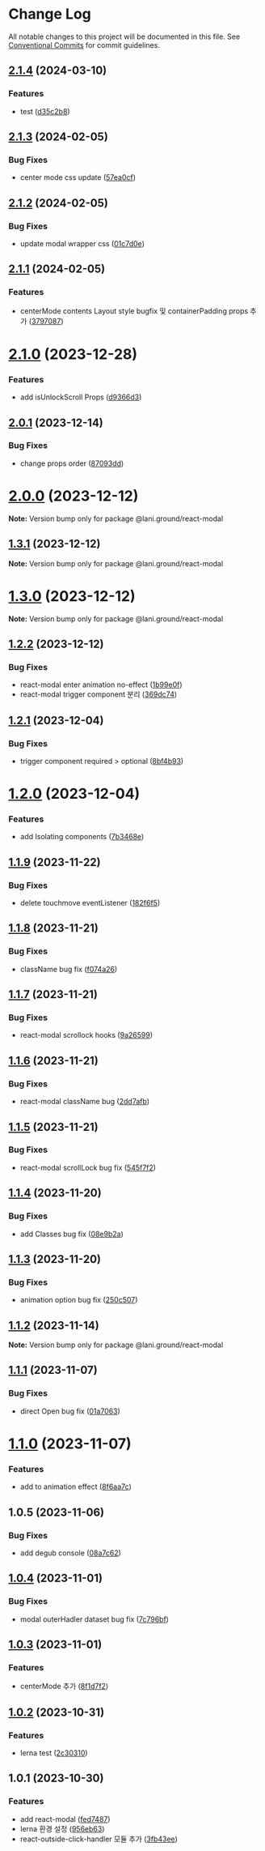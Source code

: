 # Change Log

All notable changes to this project will be documented in this file.
See [Conventional Commits](https://conventionalcommits.org) for commit guidelines.

## [2.1.4](https://github.com/go-lani/lani.ground/compare/@lani.ground/react-modal@2.1.3...@lani.ground/react-modal@2.1.4) (2024-03-10)


### Features

* test ([d35c2b8](https://github.com/go-lani/lani.ground/commit/d35c2b89a7f249bb9fd6d0ee596d34f070a03abc))





## [2.1.3](https://github.com/go-lani/lani.ground/compare/@lani.ground/react-modal@2.1.2...@lani.ground/react-modal@2.1.3) (2024-02-05)


### Bug Fixes

* center mode css update ([57ea0cf](https://github.com/go-lani/lani.ground/commit/57ea0cfd66b4f2b5e78f6f2efa597c3bd6c743dd))





## [2.1.2](https://github.com/go-lani/lani.ground/compare/@lani.ground/react-modal@2.1.1...@lani.ground/react-modal@2.1.2) (2024-02-05)


### Bug Fixes

* update modal wrapper css ([01c7d0e](https://github.com/go-lani/lani.ground/commit/01c7d0ea20872a9b9a6ccbe06981fa6bbc981766))





## [2.1.1](https://github.com/go-lani/lani.ground/compare/@lani.ground/react-modal@2.1.0...@lani.ground/react-modal@2.1.1) (2024-02-05)


### Features

* centerMode contents Layout style bugfix 및 containerPadding props 추가 ([3797087](https://github.com/go-lani/lani.ground/commit/3797087b41914e0142e41ebb08c4938cbeb39134))





# [2.1.0](https://github.com/go-lani/lani.ground/compare/@lani.ground/react-modal@2.0.1...@lani.ground/react-modal@2.1.0) (2023-12-28)


### Features

* add isUnlockScroll Props ([d9366d3](https://github.com/go-lani/lani.ground/commit/d9366d380b43deaf7123a07556a5a0cdac304265))





## [2.0.1](https://github.com/go-lani/lani.ground/compare/@lani.ground/react-modal@2.0.0...@lani.ground/react-modal@2.0.1) (2023-12-14)


### Bug Fixes

* change props order ([87093dd](https://github.com/go-lani/lani.ground/commit/87093dd632edae951e0017bef8853b18b40dbb50))





# [2.0.0](https://github.com/go-lani/lani.ground/compare/@lani.ground/react-modal@1.3.1...@lani.ground/react-modal@2.0.0) (2023-12-12)

**Note:** Version bump only for package @lani.ground/react-modal





## [1.3.1](https://github.com/go-lani/lani.ground/compare/@lani.ground/react-modal@1.3.0...@lani.ground/react-modal@1.3.1) (2023-12-12)

**Note:** Version bump only for package @lani.ground/react-modal





# [1.3.0](https://github.com/go-lani/lani.ground/compare/@lani.ground/react-modal@1.2.2...@lani.ground/react-modal@1.3.0) (2023-12-12)

**Note:** Version bump only for package @lani.ground/react-modal





## [1.2.2](https://github.com/go-lani/lani.ground/compare/@lani.ground/react-modal@1.2.1...@lani.ground/react-modal@1.2.2) (2023-12-12)


### Bug Fixes

* react-modal enter animation no-effect ([1b99e0f](https://github.com/go-lani/lani.ground/commit/1b99e0fa17562043ca179920a70b108d912bbaa3))
* react-modal trigger component 분리 ([369dc74](https://github.com/go-lani/lani.ground/commit/369dc74efc7716411334591748ab26ec0c047bf2))





## [1.2.1](https://github.com/go-lani/lani.ground/compare/@lani.ground/react-modal@1.2.0...@lani.ground/react-modal@1.2.1) (2023-12-04)


### Bug Fixes

* trigger component required > optional ([8bf4b93](https://github.com/go-lani/lani.ground/commit/8bf4b93a0d6be39ced51651f063dce9fff815edf))





# [1.2.0](https://github.com/go-lani/lani.ground/compare/@lani.ground/react-modal@1.1.9...@lani.ground/react-modal@1.2.0) (2023-12-04)


### Features

* add Isolating components ([7b3468e](https://github.com/go-lani/lani.ground/commit/7b3468e3f6926792e41ba6439e515a60c9abe681))





## [1.1.9](https://github.com/go-lani/lani.ground/compare/@lani.ground/react-modal@1.1.8...@lani.ground/react-modal@1.1.9) (2023-11-22)


### Bug Fixes

* delete touchmove eventListener ([182f6f5](https://github.com/go-lani/lani.ground/commit/182f6f597163f003b284f3967391af5934e09012))





## [1.1.8](https://github.com/go-lani/lani.ground/compare/@lani.ground/react-modal@1.1.7...@lani.ground/react-modal@1.1.8) (2023-11-21)


### Bug Fixes

* className bug fix ([f074a26](https://github.com/go-lani/lani.ground/commit/f074a26d95149efa5a4eac145d0f78c284216a3a))





## [1.1.7](https://github.com/go-lani/lani.ground/compare/@lani.ground/react-modal@1.1.6...@lani.ground/react-modal@1.1.7) (2023-11-21)


### Bug Fixes

* react-modal scrollock hooks ([9a26599](https://github.com/go-lani/lani.ground/commit/9a26599812a2e43decc638f942aad5f5371bd0ac))





## [1.1.6](https://github.com/go-lani/lani.ground/compare/@lani.ground/react-modal@1.1.5...@lani.ground/react-modal@1.1.6) (2023-11-21)


### Bug Fixes

* react-modal className bug ([2dd7afb](https://github.com/go-lani/lani.ground/commit/2dd7afbe33b639999e701c78fe7edee965703071))





## [1.1.5](https://github.com/go-lani/lani.ground/compare/@lani.ground/react-modal@1.1.4...@lani.ground/react-modal@1.1.5) (2023-11-21)


### Bug Fixes

* react-modal scrollLock bug fix ([545f7f2](https://github.com/go-lani/lani.ground/commit/545f7f26ad811aaf4beab91537ad5946ddcdde33))





## [1.1.4](https://github.com/go-lani/lani.ground/compare/@lani.ground/react-modal@1.1.3...@lani.ground/react-modal@1.1.4) (2023-11-20)


### Bug Fixes

* add Classes bug fix ([08e9b2a](https://github.com/go-lani/lani.ground/commit/08e9b2a529c46c7bad817984c291e165dffb82c1))





## [1.1.3](https://github.com/go-lani/lani.ground/compare/@lani.ground/react-modal@1.1.2...@lani.ground/react-modal@1.1.3) (2023-11-20)


### Bug Fixes

* animation option bug fix ([250c507](https://github.com/go-lani/lani.ground/commit/250c50717cf32ec14d7433b52ac6254845deea23))





## [1.1.2](https://github.com/go-lani/lani.ground/compare/@lani.ground/react-modal@1.1.1...@lani.ground/react-modal@1.1.2) (2023-11-14)

**Note:** Version bump only for package @lani.ground/react-modal





## [1.1.1](https://github.com/go-lani/lani.ground/compare/@lani.ground/react-modal@1.1.0...@lani.ground/react-modal@1.1.1) (2023-11-07)


### Bug Fixes

* direct Open bug fix ([01a7063](https://github.com/go-lani/lani.ground/commit/01a7063eba04af696a2dd49f9abb9c03a53a8467))





# [1.1.0](https://github.com/go-lani/lani.ground/compare/@lani.ground/react-modal@1.0.4...@lani.ground/react-modal@1.1.0) (2023-11-07)


### Features

* add to animation effect ([8f6aa7c](https://github.com/go-lani/lani.ground/commit/8f6aa7c87420e7665f91d74504b4f8e6dcce73d2))



## 1.0.5 (2023-11-06)


### Bug Fixes

* add degub console ([08a7c62](https://github.com/go-lani/lani.ground/commit/08a7c624a058eaecc21a7895ac5aec9e513af713))





## [1.0.4](https://github.com/go-lani/lani.ground/compare/@lani.ground/react-modal@1.0.3...@lani.ground/react-modal@1.0.4) (2023-11-01)


### Bug Fixes

* modal outerHadler dataset bug fix ([7c796bf](https://github.com/go-lani/lani.ground/commit/7c796bf79a9271433eb4749259fa243e32bb9417))





## [1.0.3](https://github.com/go-lani/lani.ground/compare/@lani.ground/react-modal@1.0.2...@lani.ground/react-modal@1.0.3) (2023-11-01)


### Features

* centerMode 추가 ([8f1d7f2](https://github.com/go-lani/lani.ground/commit/8f1d7f204d8a578c30b4324bea75a9837e24e284))





## [1.0.2](https://github.com/go-lani/lani.ground/compare/@lani.ground/react-modal@1.0.1...@lani.ground/react-modal@1.0.2) (2023-10-31)


### Features

* lerna test ([2c30310](https://github.com/go-lani/lani.ground/commit/2c30310c6cf2ee318714d580c7b7067c677edaab))





## 1.0.1 (2023-10-30)


### Features

* add react-modal ([fed7487](https://github.com/go-lani/lani.ground/commit/fed748793e24d2cc2d5982b55442afce7802eee8))
* lerna 환경 설정 ([956eb63](https://github.com/go-lani/lani.ground/commit/956eb63b7948da7842f75c616e499f50073d3fae))
* react-outside-click-handler 모듈 추가 ([3fb43ee](https://github.com/go-lani/lani.ground/commit/3fb43ee3a0fe105ab3bf63ec2cd52dfbc28b660e))
